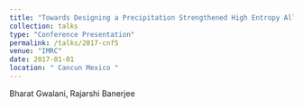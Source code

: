 ```yaml
---
title: "Towards Designing a Precipitation Strengthened High Entropy Alloy / Complex Concentrated Alloy"
collection: talks
type: "Conference Presentation"
permalink: /talks/2017-cnf5
venue: "IMRC"
date: 2017-01-01
location: " Cancun Mexico "
---
```


Bharat Gwalani, Rajarshi Banerjee
